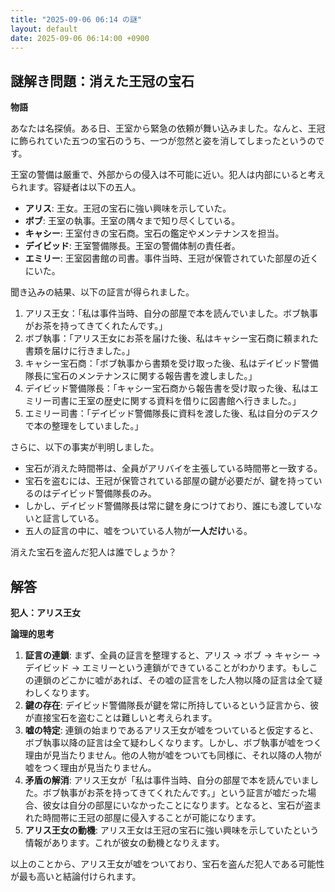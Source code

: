```yaml
---
title: "2025-09-06 06:14 の謎"
layout: default
date: 2025-09-06 06:14:00 +0900
---
```

## 謎解き問題：消えた王冠の宝石

**物語**

あなたは名探偵。ある日、王室から緊急の依頼が舞い込みました。なんと、王冠に飾られていた五つの宝石のうち、一つが忽然と姿を消してしまったというのです。

王室の警備は厳重で、外部からの侵入は不可能に近い。犯人は内部にいると考えられます。容疑者は以下の五人。

*   **アリス**: 王女。王冠の宝石に強い興味を示していた。
*   **ボブ**: 王室の執事。王室の隅々まで知り尽くしている。
*   **キャシー**: 王室付きの宝石商。宝石の鑑定やメンテナンスを担当。
*   **デイビッド**: 王室警備隊長。王室の警備体制の責任者。
*   **エミリー**: 王室図書館の司書。事件当時、王冠が保管されていた部屋の近くにいた。

聞き込みの結果、以下の証言が得られました。

1.  アリス王女：「私は事件当時、自分の部屋で本を読んでいました。ボブ執事がお茶を持ってきてくれたんです。」
2.  ボブ執事：「アリス王女にお茶を届けた後、私はキャシー宝石商に頼まれた書類を届けに行きました。」
3.  キャシー宝石商：「ボブ執事から書類を受け取った後、私はデイビッド警備隊長に宝石のメンテナンスに関する報告書を渡しました。」
4.  デイビッド警備隊長：「キャシー宝石商から報告書を受け取った後、私はエミリー司書に王室の歴史に関する資料を借りに図書館へ行きました。」
5.  エミリー司書：「デイビッド警備隊長に資料を渡した後、私は自分のデスクで本の整理をしていました。」

さらに、以下の事実が判明しました。

*   宝石が消えた時間帯は、全員がアリバイを主張している時間帯と一致する。
*   宝石を盗むには、王冠が保管されている部屋の鍵が必要だが、鍵を持っているのはデイビッド警備隊長のみ。
*   しかし、デイビッド警備隊長は常に鍵を身につけており、誰にも渡していないと証言している。
*   五人の証言の中に、嘘をついている人物が**一人だけ**いる。

消えた宝石を盗んだ犯人は誰でしょうか？

## 解答

**犯人：アリス王女**

**論理的思考**

1.  **証言の連鎖**: まず、全員の証言を整理すると、アリス → ボブ → キャシー → デイビッド → エミリーという連鎖ができていることがわかります。もしこの連鎖のどこかに嘘があれば、その嘘の証言をした人物以降の証言は全て疑わしくなります。
2.  **鍵の存在**: デイビッド警備隊長が鍵を常に所持しているという証言から、彼が直接宝石を盗むことは難しいと考えられます。
3.  **嘘の特定**: 連鎖の始まりであるアリス王女が嘘をついていると仮定すると、ボブ執事以降の証言は全て疑わしくなります。しかし、ボブ執事が嘘をつく理由が見当たりません。他の人物が嘘をついても同様に、それ以降の人物が嘘をつく理由が見当たりません。
4.  **矛盾の解消**: アリス王女が「私は事件当時、自分の部屋で本を読んでいました。ボブ執事がお茶を持ってきてくれたんです。」という証言が嘘だった場合、彼女は自分の部屋にいなかったことになります。となると、宝石が盗まれた時間帯に王冠の部屋に侵入することが可能になります。
5.  **アリス王女の動機**: アリス王女は王冠の宝石に強い興味を示していたという情報があります。これが彼女の動機となりえます。

以上のことから、アリス王女が嘘をついており、宝石を盗んだ犯人である可能性が最も高いと結論付けられます。
